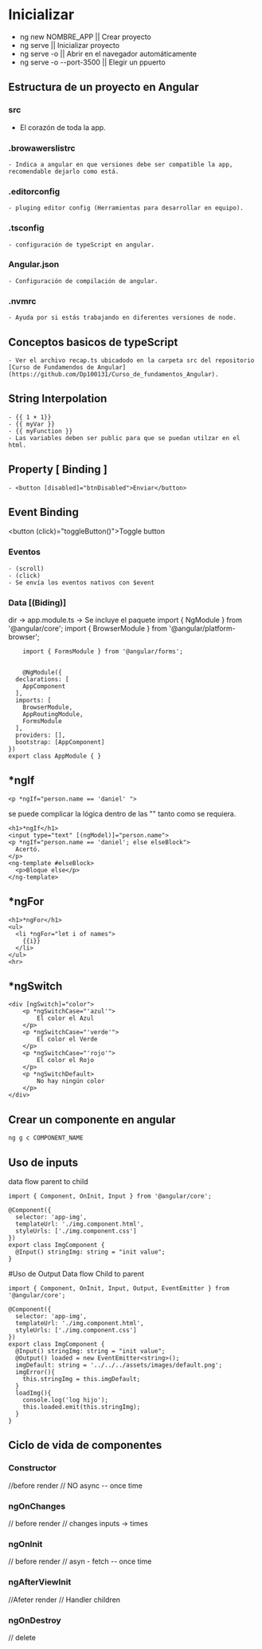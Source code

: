 # Inicializar

- ng new NOMBRE_APP || Crear proyecto
- ng serve || Inicializar proyecto
- ng serve -o || Abrir en el navegador automáticamente
- ng serve -o --port-3500 || Elegir un ppuerto

## Estructura de un proyecto en Angular

### src

- El corazón de toda la app.

### .browawerslistrc

    - Indica a angular en que versiones debe ser compatible la app, recomendable dejarlo como está.
### .editorconfig

    - pluging editor config (Herramientas para desarrollar en equipo).

### .tsconfig

    - configuración de typeScript en angular.

### Angular.json

    - Configuración de compilación de angular.

### .nvmrc

    - Ayuda por si estás trabajando en diferentes versiones de node.

## Conceptos basicos de typeScript

    - Ver el archivo recap.ts ubicadodo en la carpeta src del repositorio [Curso de Fundamendos de Angular](https://github.com/Dp100131/Curso_de_fundamentos_Angular).

## String Interpolation
    - {{ 1 + 1}}
    - {{ myVar }}
    - {{ myFunction }}
    - Las variables deben ser public para que se puedan utilzar en el html.

## Property [ Binding ]

    - <button [disabled]="btnDisabled">Enviar</button>

## Event Binding

<button (click)="toggleButton()">Toggle button</button>

### Eventos
    - (scroll)
    - (click)
    - Se envía los eventos nativos con $event

### Data [(Biding)]

dir -> app.module.ts -> Se incluye el paquete
import { NgModule } from '@angular/core';
import { BrowserModule } from '@angular/platform-browser';
```
    import { FormsModule } from '@angular/forms';


    @NgModule({
  declarations: [
    AppComponent
  ],
  imports: [
    BrowserModule,
    AppRoutingModule,
    FormsModule
  ],
  providers: [],
  bootstrap: [AppComponent]
})
export class AppModule { }
```

## *ngIf
```
<p *ngIf="person.name == 'daniel' ">
```
se puede complicar la lógica dentro de las "" tanto como se requiera.
```
<h1>*ngIf</h1>
<input type="text" [(ngModel)]="person.name">
<p *ngIf="person.name == 'daniel'; else elseBlock">
  Acertó.
</p>
<ng-template #elseBlock>
  <p>Bloque else</p>
</ng-template>

```
## *ngFor

```
<h1>*ngFor</h1>
<ul>
  <li *ngFor="let i of names">
    {{i}}
  </li>
</ul>
<hr>
```

## *ngSwitch

```
<div [ngSwitch]="color">
    <p *ngSwitchCase="'azul'">
        El color el Azul
    </p>
    <p *ngSwitchCase="'verde'">
        El color el Verde
    </p>
    <p *ngSwitchCase="'rojo'">
        El color el Rojo
    </p>
    <p *ngSwitchDefault>
        No hay ningún color
    </p>
</div>
```

## Crear un componente en angular

```
ng g c COMPONENT_NAME
```
## Uso de inputs
data flow parent to child
```
import { Component, OnInit, Input } from '@angular/core';

@Component({
  selector: 'app-img',
  templateUrl: './img.component.html',
  styleUrls: ['./img.component.css']
})
export class ImgComponent {
  @Input() stringImg: string = "init value";
}
```
#Uso de Output
Data flow Child to parent
```
import { Component, OnInit, Input, Output, EventEmitter } from '@angular/core';

@Component({
  selector: 'app-img',
  templateUrl: './img.component.html',
  styleUrls: ['./img.component.css']
})
export class ImgComponent {
  @Input() stringImg: string = "init value";
  @Output() loaded = new EventEmitter<string>();
  imgDefault: string = '../../../assets/images/default.png';
  imgError(){
    this.stringImg = this.imgDefault;
  }
  loadImg(){
    console.log('log hijo');
    this.loaded.emit(this.stringImg);
  }
}
```
## Ciclo de vida de componentes

### Constructor
//before render
// NO async -- once time

### ngOnChanges
// before render
// changes inputs -> times

### ngOnInit
// before render
// asyn - fetch -- once time

### ngAfterViewInit
//Afeter render
// Handler children

### ngOnDestroy
// delete